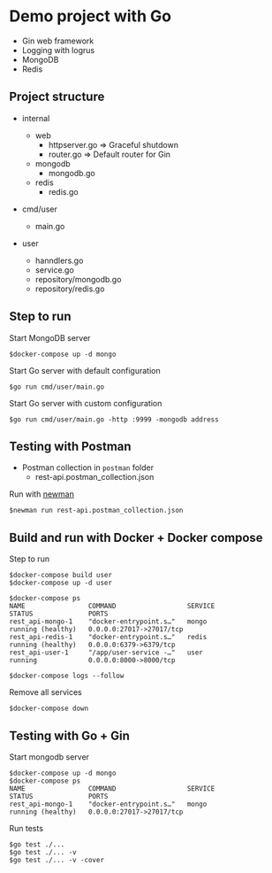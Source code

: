 # Demo project with Go
* Gin web framework
* Logging with logrus
* MongoDB
* Redis

## Project structure
* internal
  * web
    * httpserver.go => Graceful shutdown
    * router.go  => Default router for Gin
  * mongodb
	* mongodb.go
  * redis
	* redis.go

* cmd/user
  * main.go

* user
  * hanndlers.go
  * service.go
  * repository/mongodb.go
  * repository/redis.go

## Step to run

Start MongoDB server
```
$docker-compose up -d mongo
```

Start Go server with default configuration
```
$go run cmd/user/main.go
```

Start Go server with custom configuration
```
$go run cmd/user/main.go -http :9999 -mongodb address
```

## Testing with Postman
* Postman collection in `postman` folder
  * rest-api.postman_collection.json

Run with [newman](https://www.npmjs.com/package/newman)
```
$newman run rest-api.postman_collection.json
```

## Build and run with Docker + Docker compose

Step to run
```
$docker-compose build user
$docker-compose up -d user

$docker-compose ps
NAME                COMMAND                  SERVICE             STATUS              PORTS
rest_api-mongo-1    "docker-entrypoint.s…"   mongo               running (healthy)   0.0.0.0:27017->27017/tcp
rest_api-redis-1    "docker-entrypoint.s…"   redis               running (healthy)   0.0.0.0:6379->6379/tcp
rest_api-user-1     "/app/user-service -…"   user                running             0.0.0.0:8000->8000/tcp

$docker-compose logs --follow
```

Remove all services
```
$docker-compose down
```

## Testing with Go + Gin
Start mongodb server
```
$docker-compose up -d mongo
$docker-compose ps
NAME                COMMAND                  SERVICE             STATUS              PORTS
rest_api-mongo-1    "docker-entrypoint.s…"   mongo               running (healthy)   0.0.0.0:27017->27017/tcp
```

Run tests
```
$go test ./...
$go test ./... -v
$go test ./... -v -cover


```


